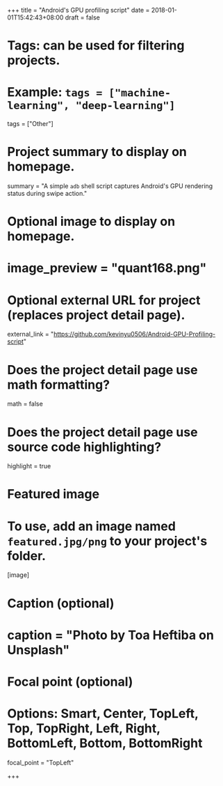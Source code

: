+++
title = "Android's GPU profiling script"
date = 2018-01-01T15:42:43+08:00
draft = false

# Tags: can be used for filtering projects.
# Example: `tags = ["machine-learning", "deep-learning"]`
tags = ["Other"]

# Project summary to display on homepage.
summary = "A simple `adb` shell script captures Android's GPU rendering status during swipe action."

# Optional image to display on homepage.
# image_preview = "quant168.png"

# Optional external URL for project (replaces project detail page).
external_link = "https://github.com/kevinyu0506/Android-GPU-Profiling-script"

# Does the project detail page use math formatting?
math = false

# Does the project detail page use source code highlighting?
highlight = true

# Featured image
# To use, add an image named `featured.jpg/png` to your project's folder. 
[image]
  # Caption (optional)
  # caption = "Photo by Toa Heftiba on Unsplash"

  # Focal point (optional)
  # Options: Smart, Center, TopLeft, Top, TopRight, Left, Right, BottomLeft, Bottom, BottomRight
  focal_point = "TopLeft"

+++
